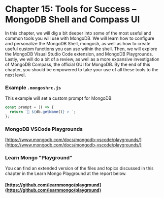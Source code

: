 # Chapter 15: Tools for Success – MongoDB Shell and Compass UI

In this chapter, we will dig a bit deeper into some of the most useful and common tools you will use with MongoDB. We will learn how to configure and personalize the MongoDB Shell, mongosh, as well as how to create useful custom functions you can use within the shell. Then, we will explore the MongoDB Visual Studio Code extension, and MongoDB Playgrounds. Lastly, we will do a bit of a review, as well as a more expansive investigation of MongoDB Compass, the official GUI for MongoDB. By the end of this chapter, you should be empowered to take your use of all these tools to the next level.

### Example `.mongoshrc.js`

This example will set a custom prompt for MongoDB

```javascript
const prompt = () => {
  return `💾 ${db.getName()} > `;
};
```

### MongoDB VSCode Playgrounds

[https://www.mongodb.com/docs/mongodb-vscode/playgrounds/](https://www.mongodb.com/docs/mongodb-vscode/playgrounds/)

### Learn Mongo "Playground"

You can find an extended version of the files and topics discussed in this chapter in the Learn Mongo Playground at the report below.

#### [https://github.com/learnmongo/playground](https://github.com/learnmongo/playground)
